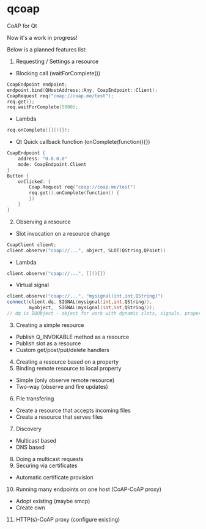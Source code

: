 # qcoap
CoAP for Qt

Now it's a work in progress!

Below is a planned features list:

1. Requesting / Settings a resource
  * Blocking call (waitForComplete())
  ```cpp
  CoapEndpoint endpoint;
  endpoint.bind(QHostAddress::Any, CoapEndpoint::Client);
  CoapRequest req("coap://coap.me/test");
  req.get();
  req.waitForComplete(5000);
 ```
  * Lambda
  ```cpp
  req.onComplete([](){});
  ```
  * Qt Quick callback function (onComplete(function(){})
  ```cpp
  CoapEndpoint {
      address: "0.0.0.0"
      mode: CoapEndpoint.Client
  }
  Button {
      onClicked: {
          Coap.Request req("coap://coap.me/test")
          req.get().onComplete(function() {
          })
      }
  }
  ```
2. Observing a resource
  * Slot invocation on a resource change
  ```cpp
  CoapClient client;
  client.observe("coap://...", object, SLOT(QString,QPoint))
  ```
  * Lambda
  ```cpp
  client.observe("coap://...", [](){})
  ```
  * Virtual signal
  ```cpp
  client.observe("coap://...", "mysignal(int,int,QString)")
  connect(client.dq, SIGNAL(mysignal(int,int,QString)),
          myobject,  SIGNAL(mysignal(int,int,QString)));
  // dq is DQObject - object for work with dynamic slots, signals, properties
  ```
3. Creating a simple resource
  * Publish Q_INVOKABLE method as a resource
  * Publish slot as a resource
  * Custom get/post/put/delete handlers
4. Creating a resource based on a property
5. Binding remote resource to local property
  * Simple (only observe remote resource)
  * Two-way (observe and fire updates)
6. File transfering
  * Create a resource that accepts incoming files
  * Creata a resource that serves files
7. Discovery
  * Multicast based
  * DNS based
8. Doing a multicast requests
9. Securing via certificates
  * Automatic certificate provision
10. Running many endpoints on one host (CoAP-CoAP proxy)
  * Adopt existing (maybe smcp)
  * Create own
11. HTTP(s)-CoAP proxy (configure existing)
